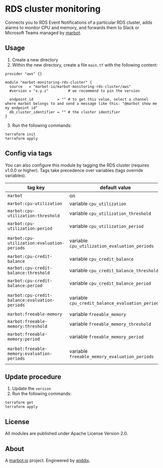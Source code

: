 # RDS cluster monitoring

Connects you to RDS Event Notifications of a particular RDS cluster, adds alarms to monitor CPU and memory, and forwards them to Slack or Microsoft Teams managed by [marbot](https://marbot.io/).

## Usage

1. Create a new directory
2. Within the new directory, create a file `main.tf` with the following content:
```
provider "aws" {}

module "marbot-monitoring-rds-cluster" {
  source   = "marbot-io/marbot-monitoring-rds-cluster/aws"
  #version = "x.y.z"         # we recommend to pin the version

  endpoint_id           = "" # to get this value, select a channel where marbot belongs to and send a message like this: "@marbot show me my endpoint id"
  db_cluster_identifier = "" # the cluster identifier
}
```
3. Run the following commands:
```
terraform init
terraform apply
```

## Config via tags

You can also configure this module by tagging the RDS cluster (requires v1.0.0 or higher). Tags take precedence over variables (tags override variables).

| tag key                                        | default value                                    | allowed values                                |
| ---------------------------------------------- | ------------------------------------------------ | ----------------------------------------------|
| `marbot`                                       | on                                               | on,off                                        |
| `marbot:cpu-utilization`                       | variable `cpu_utilization`                       | static,off                                    |
| `marbot:cpu-utilization:threshold`             | variable `cpu_utilization_threshold`             | 0-100                                         |
| `marbot:cpu-utilization:period`                | variable `cpu_utilization_period`                | <= 86400 and multiple of 60                   |
| `marbot:cpu-utilization:evaluation-periods`    | variable `cpu_utilization_evaluation_periods`    | >= 1 and $period*$evaluation-periods <= 86400 |
| `marbot:cpu-credit-balance`                    | variable `cpu_credit_balance`                    | static,off                                    |
| `marbot:cpu-credit-balance:threshold`          | variable `cpu_credit_balance_threshold`          | >= 0                                          |
| `marbot:cpu-credit-balance:period`             | variable `cpu_credit_balance_period`             | <= 86400 and multiple of 60                   |
| `marbot:cpu-credit-balance:evaluation-periods` | variable `cpu_credit_balance_evaluation_periods` | >= 1 and $period*$evaluation-periods <= 86400 |
| `marbot:freeable-memory`                       | variable `freeable_memory`                       | static,off                                    |
| `marbot:freeable-memory:threshold`             | variable `freeable_memory_threshold`             | >= 0                                          |
| `marbot:freeable-memory:period`                | variable `freeable_memory_period`                | <= 86400 and multiple of 60                   |
| `marbot:freeable-memory:evaluation-periods`    | variable `freeable_memory_evaluation_periods`    | >= 1 and $period*$evaluation-periods <= 86400 |

## Update procedure

1. Update the `version`
2. Run the following commands:
```
terraform get
terraform apply
```

## License
All modules are published under Apache License Version 2.0.

## About
A [marbot.io](https://marbot.io/) project. Engineered by [widdix](https://widdix.net).

